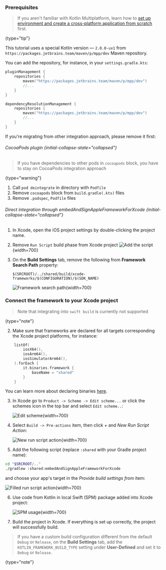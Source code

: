 [//]: # (title: Use Kotlin from local Swift packages)

### Prerequisites

> If you aren't familiar with Kotlin Multiplatform, learn how to [set up environment and create a cross-platform application from scratch](multiplatform-setup.md)
> first.
>
{type="tip"}

This tutorial uses a special Kotlin version — `2.0.0-ux1` from `https://packages.jetbrains.team/maven/p/mpp/dev` Maven repository. 

You can add the repository, for instance, in your `settings.gradle.kts`:
```kotlin
pluginManagement {
    repositories {
        maven("https://packages.jetbrains.team/maven/p/mpp/dev")
        //...
    }
}

dependencyResolutionManagement {
    repositories {
        maven("https://packages.jetbrains.team/maven/p/mpp/dev")
        //...
    }
}
```

If you're migrating from other integration approach, please remove it first:


###### CocoaPods plugin {initial-collapse-state="collapsed"}

> If you have dependencies to other pods in `cocoapods` block, you have to stay on CocoaPods integration approach
>
{type="warning"}

1. Call `pod deintegrate` in directory with `Podfile`
2. Remove `cocoapods` block from `build.gradle(.kts)` files
3. Remove `.podspec`, `Podfile` files

###### Direct integration through embedAndSignAppleFrameworkForXcode {initial-collapse-state="collapsed"}

1. In Xcode, open the iOS project settings by double-clicking the project name.

2. Remove `Run Script` build phase from Xcode project
![Add the script](xcode-add-run-phase-2.png){width=700}

3. On the **Build Settings** tab, remove the following from **Framework Search Path** property:

   ```text
   $(SRCROOT)/../shared/build/xcode-frameworks/$(CONFIGURATION)/$(SDK_NAME)
   ```

   ![Framework search path](xcode-add-framework-search-path.png){width=700}

### Connect the framework to your Xcode project

> Note that integrating into `swift build` is currently not supported
>
{type="note"}

2. Make sure that frameworks are declared for all targets corresponding the Xcode project platforms, for instance: 
```kotlin
    listOf(
        iosX64(),
        iosArm64(),
        iosSimulatorArm64(),
    ).forEach {
        it.binaries.framework {
            baseName = "shared"
        }
    }
```

You can learn more about declaring binaries [here](https://kotlinlang.org/docs/multiplatform-build-native-binaries.html).

3. In Xcode go to `Product -> Scheme -> Edit scheme...` or click the schemes icon in the top bar and select `Edit scheme..`: 

   ![Edit scheme](xcode-edit-schemes.png){width=700}

4. Select `Build -> Pre-actions` item, then click *+* and *New Run Script Action*:

   ![New run script action](xcode-new-run-script-action.png){width=700}

5. Add the following script (replace `:shared` with your Gradle project name):
```bash
cd "$SRCROOT/.."
./gradlew :shared:embedAndSignAppleFrameworkForXcode
```
and choose your app's target in the *Provide build settings from* item:

   ![Filled run script action](xcode-filled-run-script-action.png){width=700}
   
6. Use code from Kotlin in local Swift (SPM) package added into Xcode project:
   
   ![SPM usage](xcode-spm-usage.png){width=700}
 
7. Build the project in Xcode. If everything is set up correctly, the project will successfully build.


> If you have a custom build configuration different from the default `Debug` or `Release`, on the **Build Settings**
> tab, add the `KOTLIN_FRAMEWORK_BUILD_TYPE` setting under **User-Defined** and set it to `Debug` or `Release`.
>
{type="note"}

